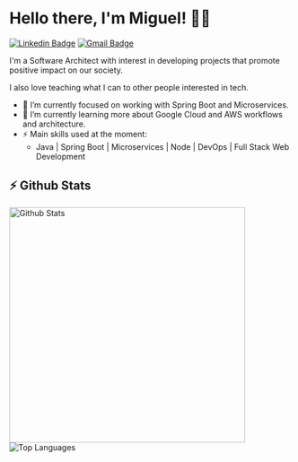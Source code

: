 # Hello there, I'm Miguel! 👋🏽

[![Linkedin Badge](https://img.shields.io/badge/-mavilaf-blue?style=flat-square&logo=Linkedin&logoColor=white&link=https://www.linkedin.com/in/mavilaf/)](https://www.linkedin.com/in/mavilaf/)
[![Gmail Badge](https://img.shields.io/badge/-miguelangelvilaf@gmail.com-c14438?style=flat-square&logo=Gmail&logoColor=white&link=mailto:miguelangelvilaf@gmail.com)](mailto:miguelangelvilaf@gmail.com)

I'm a Software Architect with interest in developing projects that promote positive impact on our society.

I also love teaching what I can to other people interested in tech.

- 🔭 I’m currently focused on working with Spring Boot and Microservices.
- 🌱 I’m currently learning more about Google Cloud and AWS workflows and architecture.
- ⚡ Main skills used at the moment:
  - Java | Spring Boot | Microservices | Node | DevOps | Full Stack Web Development

## ⚡ Github Stats
<p align="justify">
  <a href="https://github.com/miguelangelvilaf/github-readme-stats">
    <img width="420" align="left" alt="Github Stats" src="https://github-readme-stats.vercel.app/api?username=miguelangelvilaf&count_private=true&show_icons=true&theme=buefy&hide_border=true" />
  </a>
  <a href="https://github.com/miguelangelvilaf/github-readme-stats">
    <img align="left" alt="Top Languages" src="https://github-readme-stats.vercel.app/api/top-langs/?username=miguelangelvilaf&layout=compact&langs_count=6&theme=buefy&hide_border=true" />
  </a>
</p>
